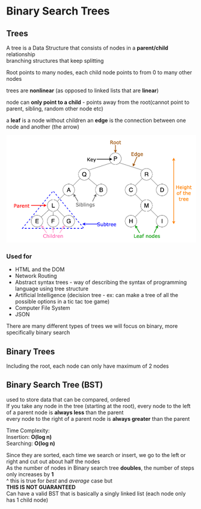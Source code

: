 # Binary Search Trees

## Trees
A tree is a Data Structure that consists of nodes in a __parent/child__ relationship  
branching structures that keep splitting

Root points to many nodes, each child node points to from 0 to many other nodes  

trees are __nonlinear__ (as opposed to linked lists that are __linear__)

node can __only point to a child__ - points away from the root(cannot point to parent, sibling, random other node etc)

a __leaf__ is a node without children
an __edge__ is the connection between one node and another (the arrow)

<img src="tree_visual.png" alt="visual of tree data structure">

### Used for
- HTML and the DOM 
- Network Routing
- Abstract syntax trees - way of describing the syntax of programming language using tree structure
- Artificial Intelligence (decision tree - ex: can make a tree of all the possible options in a tic tac toe game)
- Computer File System
- JSON

There are many different types of trees
we will focus on binary, more specifically binary search

## Binary Trees
Including the root, each node can only have maximum of 2 nodes

## Binary Search Tree (BST)
used to store data that can be compared, ordered  
If you take any node in the tree (starting at the root),
every node to the left of a parent node is __always less__ than the parent  
every node to the right of a parent node is __always greater__ than the parent

Time Complexity:  
Insertion: __O(log n)__  
Searching: __O(log n)__  

Since they are sorted, each time we search or insert, we go to the left or right and cut out about half the nodes  
As the number of nodes in Binary search tree __doubles__, the number of steps only increases by __1__  
^ this is true for _best_ and _average_ case but  
__THIS IS NOT GUARANTEED__  
Can have a valid BST that is basically a singly linked list (each node only has 1 child node)